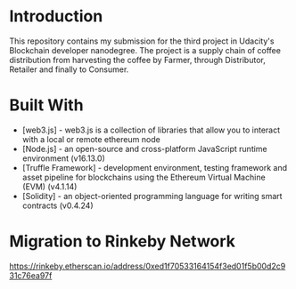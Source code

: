# Introduction 

This repository contains my submission for the third project in Udacity's Blockchain developer nanodegree. The project is a supply chain of coffee distribution from harvesting the coffee by Farmer, through Distributor, Retailer and finally to Consumer.

# Built With

* [web3.js] - web3.js is a collection of libraries that allow you to interact with a local or remote ethereum node
* [Node.js] - an open-source and cross-platform JavaScript runtime environment (v16.13.0)
* [Truffle Framework] - development environment, testing framework and asset pipeline for blockchains using the Ethereum Virtual Machine (EVM) (v4.1.14)
* [Solidity] - an object-oriented programming language for writing smart contracts (v0.4.24)

# Migration to Rinkeby Network

https://rinkeby.etherscan.io/address/0xed1f70533164154f3ed01f5b00d2c931c76ea97f